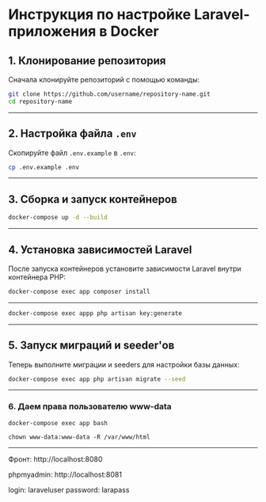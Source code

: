# Инструкция по настройке Laravel-приложения в Docker

## 1. Клонирование репозитория
Сначала клонируйте репозиторий с помощью команды:

```bash
git clone https://github.com/username/repository-name.git
cd repository-name
```

---

## 2. Настройка файла `.env`
Скопируйте файл `.env.example` в `.env`:

```bash
cp .env.example .env
```

---

## 3. Сборка и запуск контейнеров
```bash
docker-compose up -d --build
```

---

## 4. Установка зависимостей Laravel
После запуска контейнеров установите зависимости Laravel внутри контейнера PHP:

```bash
docker-compose exec app composer install
```

---

```bash
docker-compose exec appp php artisan key:generate
```

---

## 5. Запуск миграций и seeder'ов
Теперь выполните миграции и seeders для настройки базы данных:

```bash
docker-compose exec app php artisan migrate --seed
```

---

### 6. Даем права пользователю www-data
```
docker-compose exec app bash
```

```
chown www-data:www-data -R /var/www/html
```

---

Фронт: http://localhost:8080


phpmyadmin: http://localhost:8081

login: laraveluser
password: larapass

